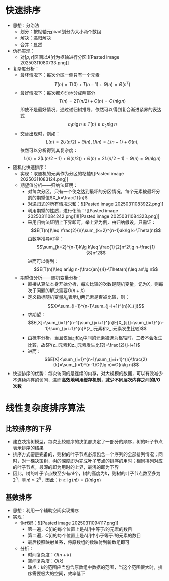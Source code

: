 # 快速排序
- 思想：分治法
	- 划分：按枢轴元pivot划分为大小两个数组
	- 解决：递归解决
	- 合并：显然
- 伪码实现：
	- 对$[p,r]$区间以$A[r]$为枢轴进行分区![[Pasted image 20250311080733.png]]
- 复杂度分析：
	- 最坏情况下：每次分区一侧只有一个元素$$T(n)=T(0)+T(n-1)+\Theta(n)=\Theta(n^2)$$
	- 最好情况下：每次都均匀地分成两部分$$T(n)=2T(n/2)+\Theta(n)=\Theta(n\lg n)$$即使不是最好情况，通过递归树推导，依然可以得到复合渐进紧界的表达式$$c_1n\lg n\leq T(n)\leq c_2n\lg n$$
	- 交替出现时，例如：$$L(n)=2U(n/2)+\Theta(n),U(n)=L(n-1)+\Theta(n),$$依然可以分析得到其复杂度：$$L(n) = 2(L(n/2 − 1) + \Theta(n/2)) + \Theta(n)= 2L(n/2 − 1) + \Theta(n)= \Theta(n \lg n)$$
- 随机化快速排序：
	- 实现：取随机的元素作为分区的枢轴![[Pasted image 20250311083124.png]]
	- 期望值分析——归纳法证明：
		- 对每次分区，只有一个使之达到最坏的分区情况，每个元素被最坏分割的期望值$X_k=\frac{1}{n}$
		- 对递归式的所有情况求和：![[Pasted image 20250311083922.png]]
		- 利用期望的性质，进行化简：![[Pasted image 20250311084242.png]]![[Pasted image 20250311084323.png]]
		- 采用归纳法证明上下界即可，举上界为例，由归纳假设，只需证：$$E[T(n)]\leq \frac{2}{n}\sum_{k=2}^{n-1}ak\lg k+\Theta(n)$$由数学推导可得：$$\sum_{k=2}^{n-1}k\lg k\leq \frac{1}{2}n^2\lg n-\frac{1}{8}n^2$$进而可以得到：$$E[T(n)]\leq an\lg n-(\frac{an}{4}-\Theta(n))\leq an\lg n$$
	- 期望值分析——随机变量分析：
		- 直接从算法本身开始分析，每次比较的次数是随机变量，记为$X$，则每次子问题的解决需要$O(n+X)$
		- 定义指标随机变量$X_{ij}$表示$i,j$两元素是否被比较，则：$$X=\sum_{i=1}^{n-1}\sum_{j=i+1}^{n}X_{ij}$$
		- 求期望：$$E[X]=\sum_{i=1}^{n-1}\sum_{j=i+1}^{n}E[X_{ij}]=\sum_{i=1}^{n-1}\sum_{j=i+1}^{n}P(z_i元素和z_j元素发生比较)$$
		- 由概率分析，当且仅当$z_i$和$z_j$中间的元素被选为枢轴时，二者不会发生比较，故$P(z_i元素和z_j元素发生比较)=\frac{2}{j-i+1}$
		- 进而：$$E[X]<\sum_{i=1}^{n-1}\sum_{j=i+1}^{n}\frac{2}{k}=\sum_{i=1}^{n-1}O(\lg n)=O(n\lg n)$$
- 快速排序的优势：每次访问的是连续的内存，对大规模的数据，可以有效减少不连续内存的访问，进而**高效地利用缓存机制，减少不同层次内存之间的I/O次数**
# 线性复杂度排序算法
## 比较排序的下界
- 建立决策树模型，每次比较顺序的决策都决定了一部分的顺序，树的叶子节点表示排序的结果
- 排序方式要是完备的，则树的叶子节点必须包含一个序列的全部排列情况；同时，对一棵决策树，树的深度即为完成叶子节点的排序的用时；相同排列对应的叶子节点，最深的即为用时的上界，最浅的即为下界
- 因此，树的叶子节点数至少有$n!$个，树的高度为$h$，则树的叶子节点数至多为$2^h$，则$n!\leq 2^h$，因此：$h\geq \lg(n!)=\Omega(n\lg n)$
## 基数排序
- 思想：利用一个辅助空间实现排序
- 实现：
	- 伪代码：![[Pasted image 20250311094117.png]]
		- 第一遍，$C[i]$的每个位置上是$A[i]$中等于$i$的元素的数目
		- 第二遍，$C[i]$的每个位置上是$A[i]$中小于等于$i$的元素的数目
		- 最后按照映射关系，将原数组的数映射到新数组即可
	- 分析：
		- 时间复杂度：$O(n+k)$
		- 空间复杂度：$O(k)$
		- 缺点：$k$的范围应当包含原数组中数据的范围，当这个范围很大时，排序需要极大的空间，效率低下
































































































































































































































































































































































































































































































































































































































































































































































































































































































































































































































































































































































































































































































































































































































































































































































































































